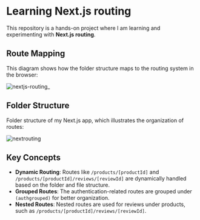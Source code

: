 # Learning Next.js routing

This repository is a hands-on project where I am learning and experimenting with **Next.js routing**.

## Route Mapping

This diagram shows how the folder structure maps to the routing system in the browser:

![nextjs-routing_](https://github.com/user-attachments/assets/469daa23-db03-48bb-ac82-46eaaa723448)

## Folder Structure

Folder structure of my Next.js app, which illustrates the organization of routes:

![nextrouting](https://github.com/user-attachments/assets/44c32535-c749-4dc5-a5a8-7eb5c7f21b1d)

## Key Concepts

- **Dynamic Routing**: Routes like `/products/[productId]` and `/products/[productId]/reviews/[reviewId]` are dynamically handled based on the folder and file structure.
- **Grouped Routes**: The authentication-related routes are grouped under `(authgrouped)` for better organization.
- **Nested Routes**: Nested routes are used for reviews under products, such as `/products/[productId]/reviews/[reviewId]`.
